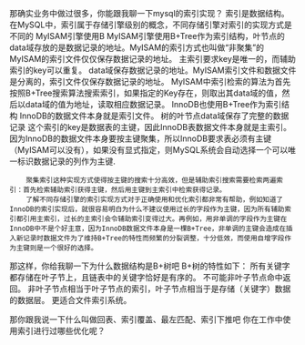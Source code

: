 那确实业务中做过很多，你能跟我聊一下mysql的索引实现？
    索引是数据结构。
    在MySQL中，索引属于存储引擎级别的概念，不同存储引擎对索引的实现方式是不同的
    MyISAM引擎使用B
        MyISAM引擎使用B+Tree作为索引结构，叶节点的data域存放的是数据记录的地址。MyISAM的索引方式也叫做“非聚集”的
        MyISAM的索引文件仅仅保存数据记录的地址。
        主索引要求key是唯一的，而辅助索引的key可以重复。
        data域保存数据记录的地址。MyISAM索引文件和数据文件是分离的，索引文件仅保存数据记录的地址。
        MyISAM中索引检索的算法为首先按照B+Tree搜索算法搜索索引，如果指定的Key存在，则取出其data域的值，然后以data域的值为地址，读取相应数据记录。
    InnoDB也使用B+Tree作为索引结构
        InnoDB的数据文件本身就是索引文件。
        树的叶节点data域保存了完整的数据记录
        这个索引的key是数据表的主键，因此InnoDB表数据文件本身就是主索引。
        因为InnoDB的数据文件本身要按主键聚集，所以InnoDB要求表必须有主键（MyISAM可以没有），如果没有显式指定，则MySQL系统会自动选择一个可以唯一标识数据记录的列作为主键.

        聚集索引这种实现方式使得按主键的搜索十分高效，但是辅助索引搜索需要检索两遍索引：首先检索辅助索引获得主键，然后用主键到主索引中检索获得记录。
        了解不同存储引擎的索引实现方式对于正确使用和优化索引都非常有帮助，例如知道了InnoDB的索引实现后，就很容易明白为什么不建议使用过长的字段作为主键，因为所有辅助索引都引用主索引，过长的主索引会令辅助索引变得过大。再例如，用非单调的字段作为主键在InnoDB中不是个好主意，因为InnoDB数据文件本身是一棵B+Tree，非单调的主键会造成在插入新记录时数据文件为了维持B+Tree的特性而频繁的分裂调整，十分低效，而使用自增字段作为主键则是一个很好的选择。

那这样，你给我聊一下为什么数据结构是B+树吧
    B+树的特性如下：
    所有关键字都存储在叶子节上，且链表中的关键字恰好是有序的。
    不可能非叶子节点命中返回。
    非叶子节点相当于叶子节点的索引，叶子节点相当于是存储（关键字）数据的数据层。
    更适合文件索引系统。

那你跟我说一下什么叫做回表、索引覆盖、最左匹配、索引下推吧
你在工作中使用索引进行过哪些优化呢？